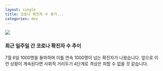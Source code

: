 ```yaml
---
layout: single
title: 코로나 확진자 수 증가...
categories: dev
---
```


<img src="https://user-images.githubusercontent.com/2215762/124888152-cc807000-e010-11eb-83d5-d2a559e832df.PNG"/>

### 최근 일주일 간 코로나 확진자 수 추이

7월 6일 1000명을 돌파하며 이틀 연속 1000명이 넘는 확진자가 나왔습니다. 앞으로 이런 상황이 계속된다면 사회적 거리두기 4단계로 격상은 피할 수 없을 것 같습니다.
